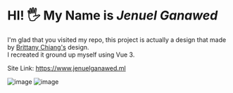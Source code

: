 # HI! 🖐 My Name is ***Jenuel Ganawed***
I'm glad that you visited my repo, this project is actually a design that made by [Brittany Chiang's](https://onepagelove.com/brittany-chiang) design.  
I recreated it ground up myself using Vue 3.

Site Link: https://www.jenuelganawed.ml

<img src="https://i.ibb.co/FqYCKNV/image.png" alt="image" border="0">
<img src="https://i.ibb.co/wYzq50n/image.png" alt="image" border="0">
